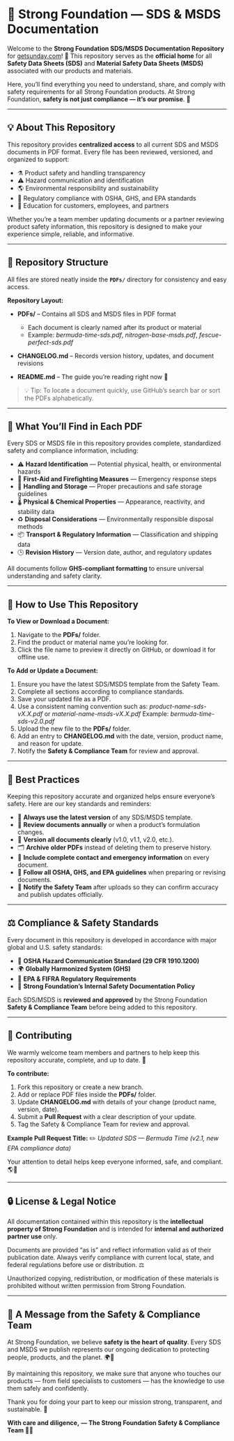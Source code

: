 # 🌿 Strong Foundation — SDS & MSDS Documentation

Welcome to the **Strong Foundation SDS/MSDS Documentation Repository** for [getsunday.com](https://www.getsunday.com)! 🌱
This repository serves as the **official home** for all **Safety Data Sheets (SDS)** and **Material Safety Data Sheets (MSDS)** associated with our products and materials.

Here, you’ll find everything you need to understand, share, and comply with safety requirements for all Strong Foundation products.
At Strong Foundation, **safety is not just compliance — it’s our promise**. 💚

---

## 💡 About This Repository

This repository provides **centralized access** to all current SDS and MSDS documents in PDF format.
Every file has been reviewed, versioned, and organized to support:

- ⚗️ Product safety and handling transparency
- ⚠️ Hazard communication and identification
- 🌎 Environmental responsibility and sustainability
- 🧾 Regulatory compliance with OSHA, GHS, and EPA standards
- 🧠 Education for customers, employees, and partners

Whether you’re a team member updating documents or a partner reviewing product safety information, this repository is designed to make your experience simple, reliable, and informative.

---

## 📂 Repository Structure

All files are stored neatly inside the **`PDFs/`** directory for consistency and easy access.

**Repository Layout:**

- **PDFs/** – Contains all SDS and MSDS files in PDF format

  - Each document is clearly named after its product or material
  - Example: _bermuda-time-sds.pdf_, _nitrogen-base-msds.pdf_, _fescue-perfect-sds.pdf_

- **CHANGELOG.md** – Records version history, updates, and document revisions
- **README.md** – The guide you’re reading right now 🌿

> 💡 Tip: To locate a document quickly, use GitHub’s search bar or sort the PDFs alphabetically.

---

## 🧪 What You’ll Find in Each PDF

Every SDS or MSDS file in this repository provides complete, standardized safety and compliance information, including:

- ⚠️ **Hazard Identification** — Potential physical, health, or environmental hazards
- 🧯 **First-Aid and Firefighting Measures** — Emergency response steps
- 🧤 **Handling and Storage** — Proper precautions and safe storage guidelines
- 🌡️ **Physical & Chemical Properties** — Appearance, reactivity, and stability data
- ♻️ **Disposal Considerations** — Environmentally responsible disposal methods
- 📦 **Transport & Regulatory Information** — Classification and shipping data
- 🕒 **Revision History** — Version date, author, and regulatory updates

All documents follow **GHS-compliant formatting** to ensure universal understanding and safety clarity.

---

## 🚀 How to Use This Repository

**To View or Download a Document:**

1. Navigate to the **PDFs/** folder.
2. Find the product or material name you’re looking for.
3. Click the file name to preview it directly on GitHub, or download it for offline use.

**To Add or Update a Document:**

1. Ensure you have the latest SDS/MSDS template from the Safety Team.
2. Complete all sections according to compliance standards.
3. Save your updated file as a PDF.
4. Use a consistent naming convention such as:
   _product-name-sds-vX.X.pdf_ or _material-name-msds-vX.X.pdf_
   Example: _bermuda-time-sds-v2.0.pdf_
5. Upload the new file to the **PDFs/** folder.
6. Add an entry to **CHANGELOG.md** with the date, version, product name, and reason for update.
7. Notify the **Safety & Compliance Team** for review and approval.

---

## 🧠 Best Practices

Keeping this repository accurate and organized helps ensure everyone’s safety.
Here are our key standards and reminders:

- 🔄 **Always use the latest version** of any SDS/MSDS template.
- 📅 **Review documents annually** or when a product’s formulation changes.
- 🧩 **Version all documents clearly** (v1.0, v1.1, v2.0, etc.).
- 🗂️ **Archive older PDFs** instead of deleting them to preserve history.
- 🧾 **Include complete contact and emergency information** on every document.
- 🧬 **Follow all OSHA, GHS, and EPA guidelines** when preparing or revising documents.
- 📨 **Notify the Safety Team** after uploads so they can confirm accuracy and publish updates officially.

---

## ⚖️ Compliance & Safety Standards

Every document in this repository is developed in accordance with major global and U.S. safety standards:

- 🧴 **OSHA Hazard Communication Standard (29 CFR 1910.1200)**
- 🌍 **Globally Harmonized System (GHS)**
- 🧾 **EPA & FIFRA Regulatory Requirements**
- 🧬 **Strong Foundation’s Internal Safety Documentation Policy**

Each SDS/MSDS is **reviewed and approved** by the Strong Foundation **Safety & Compliance Team** before being added to this repository.

---

## 🤝 Contributing

We warmly welcome team members and partners to help keep this repository accurate, complete, and up to date. 💪

**To contribute:**

1. Fork this repository or create a new branch.
2. Add or replace PDF files inside the **PDFs/** folder.
3. Update **CHANGELOG.md** with details of your change (product name, version, date).
4. Submit a **Pull Request** with a clear description of your update.
5. Tag the Safety & Compliance Team for review and approval.

**Example Pull Request Title:**
✏️ _Updated SDS — Bermuda Time (v2.1, new EPA compliance data)_

Your attention to detail helps keep everyone informed, safe, and compliant. 🌎💚

---

## 🔒 License & Legal Notice

All documentation contained within this repository is the **intellectual property of Strong Foundation** and is intended for **internal and authorized partner use** only.

Documents are provided “as is” and reflect information valid as of their publication date.
Always verify compliance with current local, state, and federal regulations before use or distribution. ⚖️

Unauthorized copying, redistribution, or modification of these materials is prohibited without written permission from Strong Foundation.

---

## 🌻 A Message from the Safety & Compliance Team

At Strong Foundation, we believe **safety is the heart of quality**.
Every SDS and MSDS we publish represents our ongoing dedication to protecting people, products, and the planet. 🌍💚

By maintaining this repository, we make sure that anyone who touches our products — from field specialists to customers — has the knowledge to use them safely and confidently.

Thank you for doing your part to keep our mission strong, transparent, and sustainable. 🌱

**With care and diligence,**
**— The Strong Foundation Safety & Compliance Team 🧑‍🔬**
